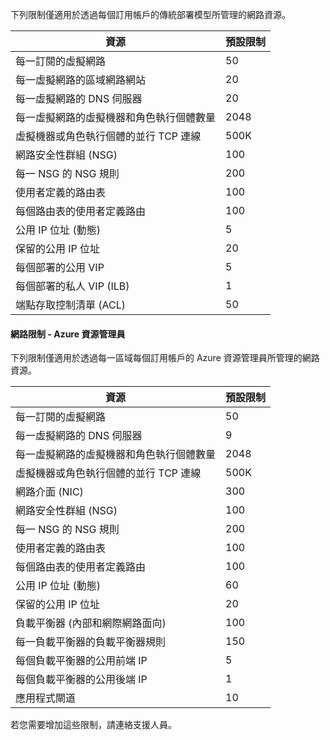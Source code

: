 下列限制僅適用於透過每個訂用帳戶的傳統部署模型所管理的網路資源。

資源| 預設限制
--- | ---
每一訂閱的虛擬網路 | 50
每一虛擬網路的區域網路網站 | 20
每一虛擬網路的 DNS 伺服器 | 20
每一虛擬網路的虛擬機器和角色執行個體數量 | 2048
虛擬機器或角色執行個體的並行 TCP 連線 | 500K
網路安全性群組 (NSG) | 100
每一 NSG 的 NSG 規則 | 200
使用者定義的路由表 | 100
每個路由表的使用者定義路由 | 100
公用 IP 位址 (動態) | 5
保留的公用 IP 位址 | 20
每個部署的公用 VIP | 5
每個部署的私人 VIP (ILB) | 1
端點存取控制清單 (ACL) | 50


#### 網路限制 - Azure 資源管理員

下列限制僅適用於透過每一區域每個訂用帳戶的 Azure 資源管理員所管理的網路資源。

資源| 預設限制
--- | ---
每一訂閱的虛擬網路 | 50
每一虛擬網路的 DNS 伺服器 | 9
每一虛擬網路的虛擬機器和角色執行個體數量 | 2048
虛擬機器或角色執行個體的並行 TCP 連線 | 500K
網路介面 (NIC) | 300
網路安全性群組 (NSG) | 100
每一 NSG 的 NSG 規則 | 200
使用者定義的路由表 | 100
每個路由表的使用者定義路由 | 100
公用 IP 位址 (動態) | 60
保留的公用 IP 位址 | 20
負載平衡器 (內部和網際網路面向) | 100
每一負載平衡器的負載平衡器規則 | 150
每個負載平衡器的公用前端 IP | 5
每個負載平衡器的公用後端 IP | 1
應用程式閘道 | 10

若您需要增加這些限制，請連絡支援人員。

<!---HONumber=September15_HO1-->